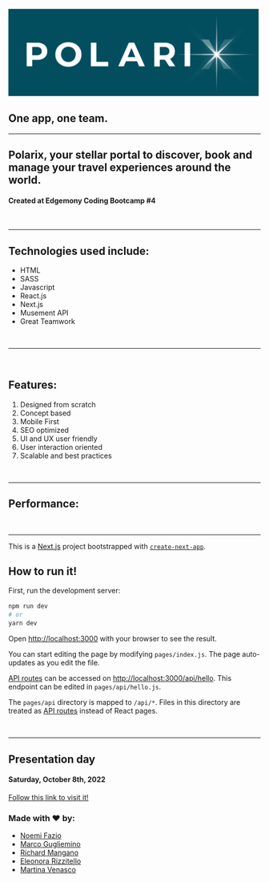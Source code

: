 <p {align="center"}>
  <img src="./public/logo_readme.png" alt="polarix" width=500/>
</p>

<h2 style={{align: center}}>One app, one team.</h2>

<p {align="center"}></p>

<hr>

<h2 {align="center"}>Polarix, your stellar portal to discover, book and manage your
    travel experiences around the world. </h2>
<h4 {align="center"}> Created at Edgemony Coding Bootcamp #4 </h4>

<br>

<hr>

<h2>Technologies used include:</h2>
  <ul>
    <li>HTML</li>
    <li>SASS</li>
    <li>Javascript</li>
    <li>React.js</li>
    <li>Next.js</li>
    <li>Musement API</li>
    <li>Great Teamwork</li>
  </ul>

<br>
<hr>

<br>

<h2>Features:</h2>
<ol>
  <li>Designed from scratch</li>
  <li>Concept based</li>
  <li>Mobile First</li>
  <li>SEO optimized</li>
  <li>UI and UX user friendly</li>
  <li>User interaction oriented</li>
  <li>Scalable and best practices</li>
</ol>

<br>
<hr>

<h2>Performance:</h2>

<br>
<hr>

This is a [Next.js](https://nextjs.org/) project bootstrapped with [`create-next-app`](https://github.com/vercel/next.js/tree/canary/packages/create-next-app).

## How to run it!

First, run the development server:

```bash
npm run dev
# or
yarn dev
```

Open [http://localhost:3000](http://localhost:3000) with your browser to see the result.

You can start editing the page by modifying `pages/index.js`. The page auto-updates as you edit the file.

[API routes](https://nextjs.org/docs/api-routes/introduction) can be accessed on [http://localhost:3000/api/hello](http://localhost:3000/api/hello). This endpoint can be edited in `pages/api/hello.js`.

The `pages/api` directory is mapped to `/api/*`. Files in this directory are treated as [API routes](https://nextjs.org/docs/api-routes/introduction) instead of React pages.

<br>
<hr>

## Presentation day

<h4>Saturday, October 8th, 2022</h4>
<a href="https://project-north.vercel.app/">Follow this link to visit it!</a>
<br>
<h3>Made with ❤️ by:</h3>
<ul>
  <li>
    <a href="https://www.linkedin.com/in/noemi-fazio/">
        Noemi Fazio
    </a>
  </li>
  <li>
    <a href="https://www.linkedin.com/in/marco-guglielmino/">
      Marco Gugliemino
    </a>
  </li>
  <li>
    <a href="https://www.linkedin.com/in/drichard-mangano/">
      Richard Mangano
    </a>
  </li>
  <li>
    <a href="https://www.linkedin.com/in/eleonora-rizzitello/">
      Eleonora Rizzitello
    </a>
  </li>
  <li>
    <a href="https://www.linkedin.com/in/martina-venasco/">
      Martina Venasco
    </a>
  </li>
</ul>

</h4>
